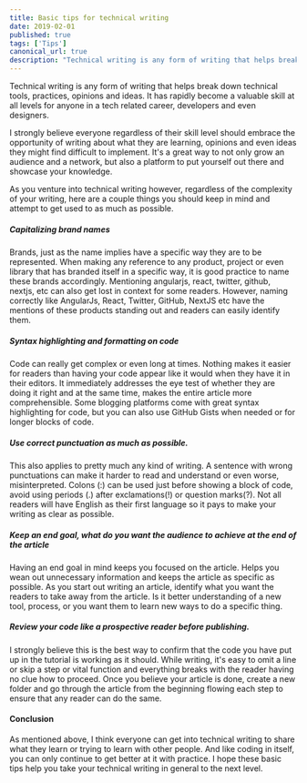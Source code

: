 ```yaml
---
title: Basic tips for technical writing
date: 2019-02-01
published: true
tags: ['Tips']
canonical_url: true
description: "Technical writing is any form of writing that helps break down technical tools, practices, opinions and ideas. It has rapidly become a valuable skill at all levels for anyone in a tech related career, developers and even designers. Here are a couple things you should keep in mind and attempt to get used to as much as possible."
---
```


Technical writing is any form of writing that helps break down technical tools, practices, opinions and ideas. It has rapidly become a valuable skill at all levels for anyone in a tech related career, developers and even designers.

I strongly believe everyone regardless of their skill level should embrace the opportunity of writing about what they are learning, opinions and even ideas they might find difficult to implement. It's a great way to not only grow an audience and a network, but also a platform to put yourself out there and showcase your knowledge.

As you venture into technical writing however, regardless of the complexity of your writing, here are a couple things you should keep in mind and attempt to get used to as much as possible.


##### Capitalizing brand names
Brands, just as the name implies have a specific way they are to be represented. When making any reference to any product, project or even library that has branded itself in a specific way, it is good practice to name these brands accordingly. Mentioning angularjs, react, twitter, github, nextjs, etc can also get lost in context for some readers. However, naming correctly like AngularJs, React, Twitter, GitHub, NextJS etc have the mentions of these products standing out and readers can easily identify them.

##### Syntax highlighting and formatting on code
Code can really get complex or even long at times. Nothing makes it easier for readers than having your code appear like it would when they have it in their editors. It immediately addresses the eye test of whether they are doing it right and at the same time, makes the entire article more comprehensible. Some blogging platforms come with great syntax highlighting for code, but you can also use GitHub Gists when needed or for longer blocks of code.

##### Use correct punctuation as much as possible.
This also applies to pretty much any kind of writing. A sentence with wrong punctuations can make it harder to read and understand or even worse, misinterpreted. Colons (:) can be used just before showing a block of code, avoid using periods (.) after exclamations(!) or question marks(?). Not all readers will have English as their first language so it pays to make your writing as clear as possible.

##### Keep an end goal, what do you want the audience to achieve at the end of the article
Having an end goal in mind keeps you focused on the article. Helps you wean out unnecessary information and keeps the article as specific as possible. As you start out writing an article, identify what you want the readers to take away from the article. Is it better understanding of a new tool, process, or you want them to learn new ways to do a specific thing.

##### Review your code like a prospective reader before publishing.
I strongly believe this is the best way to confirm that the code you have put up in the tutorial is working as it should. While writing, it's easy to omit a line or skip a step or vital function and everything breaks with the reader having no clue how to proceed. Once you believe your article is done, create a new folder and go through the article from the beginning flowing each step to ensure that any reader can do the same.


#### Conclusion
As mentioned above, I think everyone can get into technical writing to share what they learn or trying to learn with other people. And like coding in itself, you can only continue to get better at it with practice. I hope these basic tips help you take your technical writing in general to the next level.